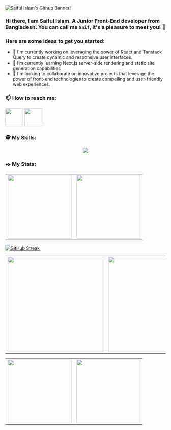 ![Saiful Islam's Github Banner!](/assests/banners.png "Saiful Islam's Github Banner")
### Hi there, I am Saiful Islam. A Junior Front-End developer from Bangladesh. You can call me `Saif`, It's a pleasure to meet you! 👋


### Here are some ideas to get you started:

- 🔭 I'm currently working on leveraging the power of React and Tanstack Query to create dynamic and responsive user interfaces. 
- 🌱 I’m currently learning Next.js server-side rendering and static site generation capabilities
- 👯 I'm looking to collaborate on innovative projects that leverage the power of front-end technologies to create compelling and user-friendly web experiences.
### 📫 How to reach me:
 *[<img src="https://i.ibb.co/P1LRSGV/icons8-linkedin-48.png" width="56" height="" />](https://www.linkedin.com/in/saaiful-islam)* *[<img src="https://i.ibb.co/YLRGC3g/fb.png" width="56" height="" />](https://www.facebook.com/saif.alislam.3388630)*


### 🕵 My Skills: 
<p align="center">
  <a href="https://skillicons.dev">
    <img src="https://skillicons.dev/icons?i=js,react,tailwind,express,nodejs,mongo,firebase" />
  </a>
</p>


### ✒️  My Stats: 


<table cellpadding="0">
  <tr style="padding: 0">
    <!-- GitHub Stats Card -->  
    <td valign="top"><img height="200" src="http://github-profile-summary-cards.vercel.app/api/cards/profile-details?username=wolfiee42&theme=blueberry"/></td>
    <!-- GitHub Top Language Card -->
    <td valign="top"><img height="200" src="http://github-profile-summary-cards.vercel.app/api/cards/stats?username=wolfiee42&theme=blueberry"/></td>
  </tr>
</table>

[![GitHub Streak](https://github-readme-streak-stats.herokuapp.com?user=wolfiee_42&theme=shadow-blue&date_format=j%20M%5B%20Y%5D&card_width=900)](https://git.io/streak-stats)

<table cellpadding="0">
  <tr style="padding: 0">
    <!-- GitHub Stats Card -->  
    <td valign="top"><img height="300" width="300" src="https://api.githubtrends.io/user/svg/wolfiee42/repos?time_range=six_months&theme=dark"/></td>
    <!-- GitHub Top Language Card -->
    <td valign="top"><img height="300" src="http://github-profile-summary-cards.vercel.app/api/cards/productive-time?username=wolfiee42&theme=blueberry&utcOffset=8"/></td>
  </tr>
</table>

<table cellpadding="0">
  <tr style="padding: 0">
    <!-- GitHub Stats Card -->  
    <td valign="top"><img height="200" src="https://github-readme-stats.vercel.app/api?username=shariarniaj05&count_private=true&show_icons=true&theme=tokyonight&hide_border=true&custom_title=My%20GitHub%20Stats"/></td>
    <!-- GitHub Top Language Card -->
    <td valign="top"><img height="200" src="https://github-readme-stats.vercel.app/api/top-langs/?username=wolfiee42&langs_count=6&layout=compact&theme=tokyonight&hide_border=true&hide=HTML&custom_title=Top%20Languages"/></td>
  </tr>
</table>

